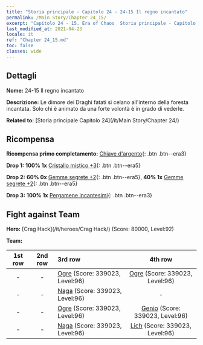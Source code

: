 ```yaml
---
title: "Storia principale - Capitolo 24 - 24-15 Il regno incantato"
permalink: /Main Story/Chapter 24_15/
excerpt: "Capitolo 24 - 15. Era of Chaos  Storia principale - Capitolo 24_15. 24-15 Il regno incantato"
last_modified_at: 2021-04-23
locale: it
ref: "Chapter 24_15.md"
toc: false
classes: wide
---
```


## Dettagli

 **Nome:** 24-15 Il regno incantato

 **Descrizione:** Le dimore dei Draghi fatati si celano all'interno della foresta incantata. Solo chi è animato da una forte volontà è in grado di vederle.

 **Related to:** [Storia principale Capitolo 24](/it/Main Story/Chapter 24/)

## Ricompensa

 **Ricompensa primo completamento:** [Chiave d'argento](/ItemsIT/con_693/){: .btn .btn--era3}

 **Drop 1:** **100% 1x** [Cristallo mistico +3](/ItemsIT/mat_87/){: .btn .btn--era5}

 **Drop 2:** **60% 0x** [Gemme segrete +2](/ItemsIT/mat_79/){: .btn .btn--era5}, **40% 1x** [Gemme segrete +2](/ItemsIT/mat_79/){: .btn .btn--era5}

 **Drop 3:** **100% 1x** [Pergamene incantesimi](/ItemsIT/con_694/){: .btn .btn--era3}


## Fight against Team
 **Hero:** [Crag Hack](/it/heroes/Crag Hack/) (Score: 80000, Level:92)

 **Team:**


  | 1st row | 2nd row | 3rd row | 4th row |
  |:----:|:----:|:----|:----:|
  | - | - | [Ogre](/it/units/Ogre/) (Score: 339023, Level:96)  | [Ogre](/it/units/Ogre/) (Score: 339023, Level:96)  |
  | - | - | [Naga](/it/units/Naga/) (Score: 339023, Level:96)  | - |
  | - | - | [Ogre](/it/units/Ogre/) (Score: 339023, Level:96)  | [Genio](/it/units/Genie/) (Score: 339023, Level:96)  |
  | - | - | [Naga](/it/units/Naga/) (Score: 339023, Level:96)  | [Lich](/it/units/Lich/) (Score: 339023, Level:96)  |


